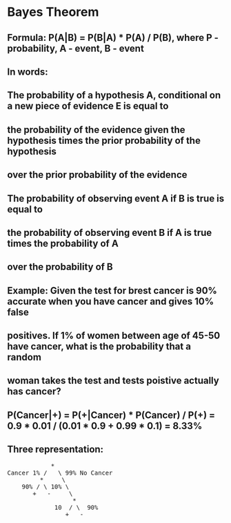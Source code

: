 # Bayes Theorem

## Formula: P(A|B) = P(B|A) * P(A) / P(B), where P - probability, A - event, B - event

## In words:

## The probability of a hypothesis A, conditional on a new piece of evidence E is equal to
## the probability of the evidence given the hypothesis times the prior probability of the hypothesis
## over the prior probability of the evidence

## The probability of observing event A if B is true is equal to
## the probability of observing event B if A is true times the probability of A
## over the probability of B

## Example: Given the test for brest cancer is 90% accurate when you have cancer and gives 10% false
## positives. If 1% of women between age of 45-50 have cancer, what is the probability that a random
## woman takes the test and tests poistive actually has cancer?

## P(Cancer|+) = P(+|Cancer) * P(Cancer) / P(+) = 0.9 * 0.01 / (0.01 * 0.9 + 0.99 * 0.1) = 8.33%

## Three representation:

<pre>
            *
Cancer 1% /   \ 99% No Cancer
         *     \
    90% / \ 10% \
       +   -     \
                  *
             10  / \  90%
                +   -
</pre>